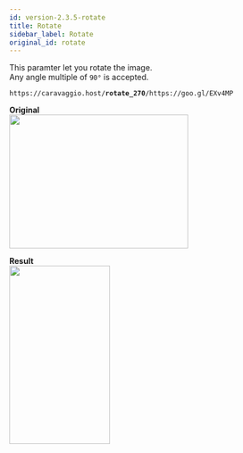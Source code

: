 ```yaml
---
id: version-2.3.5-rotate
title: Rotate
sidebar_label: Rotate
original_id: rotate
---
```


This paramter let you rotate the image.    
Any angle multiple of `90°` is accepted.

<pre><code class="hljs css html" data-preview>https://caravaggio.host/<strong>rotate_270</strong>/https://goo.gl/EXv4MP</code></pre>

**Original**     
<img width="320" height="240" src="assets/example/girls.jpeg" />

**Result**     
<img width="180" height="320" src="assets/example/rotate.jpeg" />
